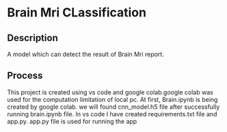 # Brain Mri CLassification

## Description
A model which can detect the result of Brain Mri report.

## Process
This project is created using vs code and google colab.google colab was used for the computation limitation of local pc.
At first, Brain.ipynb is being created by google colab.
we will found cnn_model.h5 file after successfully running brain.ipynb file.
In vs code I have created requirements.txt file and app.py.
app.py file is used for running the app
